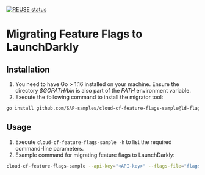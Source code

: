 [![REUSE status](https://api.reuse.software/badge/github.com/SAP-samples/cloud-cf-feature-flags-sample)](https://api.reuse.software/info/github.com/SAP-samples/cloud-cf-feature-flags-sample)

# Migrating Feature Flags to LaunchDarkly

## Installation

1. You need to have Go > 1.16 installed on your machine.
Ensure the directory _$GOPATH/bin_ is also part of the _PATH_ environment variable.
2. Execute the following command to install the migrator tool:

```sh
go install github.com/SAP-samples/cloud-cf-feature-flags-sample@ld-flags-migrator
```

## Usage

1. Execute `cloud-cf-feature-flags-sample -h` to list the required command-line parameters.
2. Example command for migrating feature flags to LaunchDarkly:

```sh
cloud-cf-feature-flags-sample --api-key="<API-key>" --flags-file="flags.json" --project-key="default"
```
